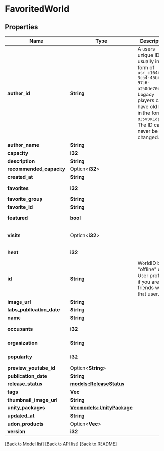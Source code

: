 # FavoritedWorld

## Properties

Name | Type | Description | Notes
------------ | ------------- | ------------- | -------------
**author_id** | **String** | A users unique ID, usually in the form of `usr_c1644b5b-3ca4-45b4-97c6-a2a0de70d469`. Legacy players can have old IDs in the form of `8JoV9XEdpo`. The ID can never be changed. | 
**author_name** | **String** |  | 
**capacity** | **i32** |  | 
**description** | **String** |  | 
**recommended_capacity** | Option<**i32**> |  | [optional]
**created_at** | **String** |  | 
**favorites** | **i32** |  | [default to 0]
**favorite_group** | **String** |  | 
**favorite_id** | **String** |  | 
**featured** | **bool** |  | [default to false]
**visits** | Option<**i32**> |  | [optional][default to 0]
**heat** | **i32** |  | [default to 0]
**id** | **String** | WorldID be \"offline\" on User profiles if you are not friends with that user. | 
**image_url** | **String** |  | 
**labs_publication_date** | **String** |  | 
**name** | **String** |  | 
**occupants** | **i32** |  | [default to 0]
**organization** | **String** |  | [default to vrchat]
**popularity** | **i32** |  | [default to 0]
**preview_youtube_id** | Option<**String**> |  | [optional]
**publication_date** | **String** |  | 
**release_status** | [**models::ReleaseStatus**](ReleaseStatus.md) |  | 
**tags** | **Vec<String>** |   | 
**thumbnail_image_url** | **String** |  | 
**unity_packages** | [**Vec<models::UnityPackage>**](UnityPackage.md) |   | 
**updated_at** | **String** |  | 
**udon_products** | Option<**Vec<String>**> |  | [optional]
**version** | **i32** |  | 

[[Back to Model list]](../README.md#documentation-for-models) [[Back to API list]](../README.md#documentation-for-api-endpoints) [[Back to README]](../README.md)


